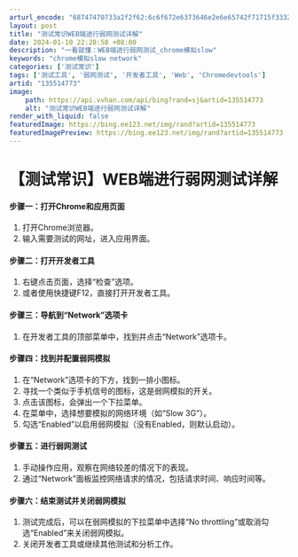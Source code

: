 ```yaml
---
arturl_encode: "68747470733a2f2f62:6c6f672e6373646e2e6e65742f71715f33323137373439312f:61727469636c652f64657461696c732f313335353134373733"
layout: post
title: "测试常识WEB端进行弱网测试详解"
date: 2024-01-10 22:28:58 +08:00
description: "一看就懂：WEB端进行弱网测试_chrome模拟slow"
keywords: "chrome模拟slow network"
categories: ['测试常识']
tags: ['测试工具', '弱网测试', '开发者工具', 'Web', 'Chromedevtools']
artid: "135514773"
image:
    path: https://api.vvhan.com/api/bing?rand=sj&artid=135514773
    alt: "测试常识WEB端进行弱网测试详解"
render_with_liquid: false
featuredImage: https://bing.ee123.net/img/rand?artid=135514773
featuredImagePreview: https://bing.ee123.net/img/rand?artid=135514773
---
```


# 【测试常识】WEB端进行弱网测试详解

#### **步骤一：打开Chrome和应用页面**

1. 打开Chrome浏览器。
2. 输入需要测试的网址，进入应用界面。

#### **步骤二：打开开发者工具**

1. 右键点击页面，选择“检查”选项。
2. 或者使用快捷键F12，直接打开开发者工具。

#### **步骤三：导航到“Network”选项卡**

1. 在开发者工具的顶部菜单中，找到并点击“Network”选项卡。

#### **步骤四：找到并配置弱网模拟**

1. 在“Network”选项卡的下方，找到一排小图标。
2. 寻找一个类似于手机信号的图标，这是弱网模拟的开关。
3. 点击该图标，会弹出一个下拉菜单。
4. 在菜单中，选择想要模拟的网络环境（如“Slow 3G”）。
5. 勾选“Enabled”以启用弱网模拟（没有Enabled，则默认启动）。

#### **步骤五：进行弱网测试**

1. 手动操作应用，观察在网络较差的情况下的表现。
2. 通过“Network”面板监控网络请求的情况，包括请求时间、响应时间等。

#### **步骤六：结束测试并关闭弱网模拟**

1. 测试完成后，可以在弱网模拟的下拉菜单中选择“No throttling”或取消勾选“Enabled”来关闭弱网模拟。
2. 关闭开发者工具或继续其他测试和分析工作。